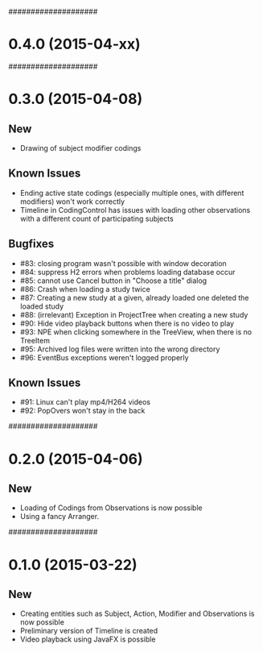 ####################
# 0.4.0 (2015-04-xx)


####################
# 0.3.0 (2015-04-08)
## New
- Drawing of subject modifier codings

## Known Issues
- Ending active state codings (especially multiple ones, with different modifiers) won't work correctly
- Timeline in CodingControl has issues with loading other observations with a different count of participating subjects

## Bugfixes
- #83: closing program wasn't possible with window decoration
- #84: suppress H2 errors when problems loading database occur
- #85: cannot use Cancel button in "Choose a title" dialog
- #86: Crash when loading a study twice
- #87: Creating a new study at a given, already loaded one deleted the loaded study
- #88: (irrelevant) Exception in ProjectTree when creating a new study
- #90: Hide video playback buttons when there is no video to play
- #93: NPE when clicking somewhere in the TreeView, when there is no TreeItem
- #95: Archived log files were written into the wrong directory
- #96: EventBus exceptions weren't logged properly

## Known Issues
- #91: Linux can't play mp4/H264 videos
- #92: PopOvers won't stay in the back


####################
# 0.2.0 (2015-04-06)
## New
- Loading of Codings from Observations is now possible
- Using a fancy Arranger.


####################
# 0.1.0 (2015-03-22)
## New
- Creating entities such as Subject, Action, Modifier and Observations is now possible
- Preliminary version of Timeline is created
- Video playback using JavaFX is possible